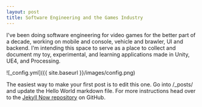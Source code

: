 ```yaml
---
layout: post
title: Software Engineering and the Games Industry
---
```

I've been doing software engineering for video games for the better part of a decade, working on mobile and console, vehicle and brawler, UI and backend.  I'm intending this space to serve as a place to collect and document my toy, experimental, and learning applications made in Unity, UE4, and Processing.  

![_config.yml]({{ site.baseurl }}/images/config.png)

The easiest way to make your first post is to edit this one. Go into /_posts/ and update the Hello World markdown file. For more instructions head over to the [Jekyll Now repository](https://github.com/barryclark/jekyll-now) on GitHub.
